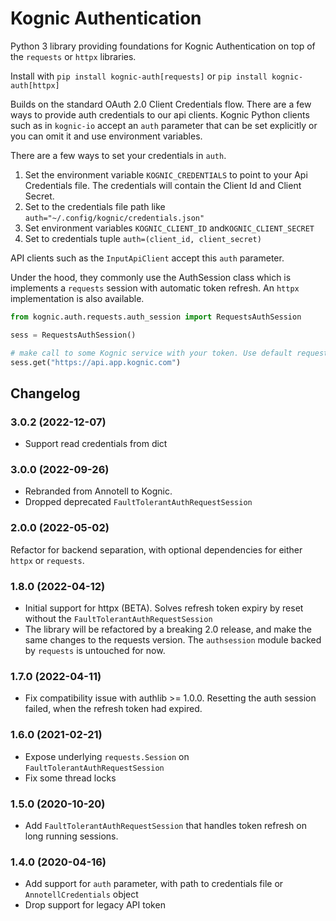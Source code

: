# Kognic Authentication

Python 3 library providing foundations for Kognic Authentication
on top of the `requests` or `httpx` libraries.

Install with `pip install kognic-auth[requests]` or `pip install kognic-auth[httpx]` 

Builds on the standard OAuth 2.0 Client Credentials flow. There are a few ways to provide auth credentials to our api
 clients. Kognic Python clients such as in `kognic-io` accept an `auth` parameter that
  can be set explicitly or you can omit it and use environment variables. 

There are a few ways to set your credentials in `auth`. 
1. Set the environment variable `KOGNIC_CREDENTIALS` to point to your Api Credentials file. 
The credentials will contain the Client Id and Client Secret.
2. Set to the credentials file path like `auth="~/.config/kognic/credentials.json"` 
3. Set environment variables `KOGNIC_CLIENT_ID` and`KOGNIC_CLIENT_SECRET`
4. Set to credentials tuple `auth=(client_id, client_secret)` 

API clients such as the `InputApiClient` accept this `auth` parameter.

Under the hood, they commonly use the AuthSession class which is implements a `requests` session with automatic token
 refresh. An `httpx` implementation is also available. 
```python
from kognic.auth.requests.auth_session import RequestsAuthSession

sess = RequestsAuthSession()

# make call to some Kognic service with your token. Use default requests 
sess.get("https://api.app.kognic.com")
```

## Changelog

### 3.0.2 (2022-12-07)
- Support read credentials from dict

### 3.0.0 (2022-09-26)
- Rebranded from Annotell to Kognic. 
- Dropped deprecated `FaultTolerantAuthRequestSession`

### 2.0.0 (2022-05-02)
Refactor for backend separation, with optional dependencies for either `httpx` or `requests`. 

### 1.8.0 (2022-04-12)
- Initial support for httpx (BETA). Solves refresh token expiry by reset without the `FaultTolerantAuthRequestSession`  
- The library will be refactored by a breaking 2.0 release, and make the same changes to the requests version. 
The `authsession` module backed by `requests` is untouched for now.   

### 1.7.0 (2022-04-11)
- Fix compatibility issue with authlib >= 1.0.0. Resetting the auth session failed, when the refresh token had expired.   

### 1.6.0 (2021-02-21)
- Expose underlying `requests.Session` on `FaultTolerantAuthRequestSession`
- Fix some thread locks

### 1.5.0 (2020-10-20)
- Add `FaultTolerantAuthRequestSession` that handles token refresh on long running sessions. 

### 1.4.0 (2020-04-16)
- Add support for `auth` parameter, with path to credentials file or `AnnotellCredentials` object
- Drop support for legacy API token

